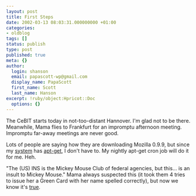 ```yaml
---
layout: post
title: First Steps
date: 2002-03-13 08:03:31.000000000 +01:00
categories:
- oldblog
tags: []
status: publish
type: post
published: true
meta: {}
author:
  login: shanson
  email: papascott-wp@gmail.com
  display_name: PapaScott
  first_name: Scott
  last_name: Hanson
excerpt: !ruby/object:Hpricot::Doc
  options: {}
---
```

<p>The CeBIT starts today in not-too-distant Hannover. I'm glad not to be there. Meanwhile, Mama flies to Frankfurt for an impromptu afternoon meeting. Impromptu far-away meetings are never good.</p>
<p>Lots of people are saying how they are downloading Mozilla 0.9.9, but since my <a href="http://www.debian.org">system</a> has <a href="http://www.oreilly.com/catalog/debian/chapter/appc_05.html">apt-get</a>, I don't have to. My nightly apt-get cron job will do it for me. Heh.</p>
<p>"The (US) INS is the Mickey Mouse Club of federal agencies, but this... is an insult to Mickey Mouse." Mama always suspected this (it took them 4 tries to issue her a Green Card with her name spelled correctly), but now we know it's <a href="http://www.washingtonpost.com/wp-dyn/articles/A16787-2002Mar12.html">true</a>.</p>
